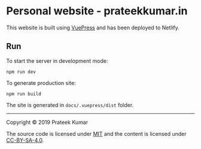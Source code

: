 # Personal website - prateekkumar.in

This website is built using [VuePress](https://vuepress.vuejs.org/) and has been deployed to Netlify.

## Run

To start the server in development mode:

```shell
npm run dev
```

To generate production site:

```shell
npm run build
```

The site is generated in `docs/.vuepress/dist` folder.

---
Copyright &copy; 2019 Prateek Kumar

The source code is licensed under [MIT](LICENSE) and the content is licensed under [CC-BY-SA-4.0](https://choosealicense.com/licenses/cc-by-sa-4.0/).
